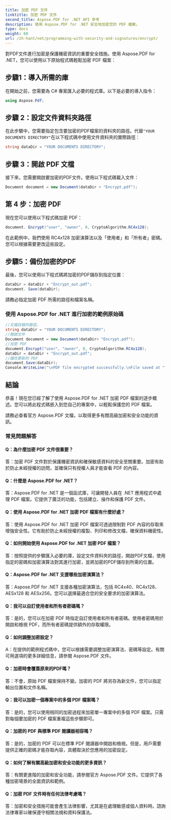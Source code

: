 ```yaml
---
title: 加密 PDF 文件
linktitle: 加密 PDF 文件
second_title: Aspose.PDF for .NET API 參考
description: 使用 Aspose.PDF for .NET 安全地加密您的 PDF 檔案。
type: docs
weight: 60
url: /zh-hant/net/programming-with-security-and-signatures/encrypt/
---
```

對PDF文件進行加密是保護機密資訊的重要安全措施。使用 Aspose.PDF for .NET，您可以使用以下原始程式碼輕鬆加密 PDF 檔案：

## 步驟1：導入所需的庫

在開始之前，您需要為 C# 專案匯入必要的程式庫。以下是必要的導入指令：

```csharp
using Aspose.Pdf;
```

## 步驟 2：設定文件資料夾路徑

在此步驟中，您需要指定包含要加密的PDF檔案的資料夾的路徑。代替`"YOUR DOCUMENTS DIRECTORY"`在以下程式碼中使用文件資料夾的實際路徑：

```csharp
string dataDir = "YOUR DOCUMENTS DIRECTORY";
```

## 步驟 3：開啟 PDF 文檔

接下來，您需要開啟要加密的PDF文件。使用以下程式碼載入文件：

```csharp
Document document = new Document(dataDir + "Encrypt.pdf");
```

## 第 4 步：加密 PDF

現在您可以使用以下程式碼加密 PDF：

```csharp
document. Encrypt("user", "owner", 0, CryptoAlgorithm.RC4x128);
```

在此範例中，我們使用 RC4x128 加密演算法以及「使用者」和「所有者」密碼。您可以根據需要更改這些設定。

## 步驟5：備份加密的PDF

最後，您可以使用以下程式碼將加密的PDF儲存到指定位置：

```csharp
dataDir = dataDir + "Encrypt_out.pdf";
document. Save(dataDir);
```

請務必指定加密 PDF 所需的路徑和檔案名稱。

### 使用 Aspose.PDF for .NET 進行加密的範例原始碼 
```csharp
//文檔目錄的路徑。
string dataDir = "YOUR DOCUMENTS DIRECTORY";
//開啟文件
Document document = new Document(dataDir+ "Encrypt.pdf");
//加密 PDF
document.Encrypt("user", "owner", 0, CryptoAlgorithm.RC4x128);
dataDir = dataDir + "Encrypt_out.pdf";
//儲存更新的 PDF
document.Save(dataDir);
Console.WriteLine("\nPDF file encrypted successfully.\nFile saved at " + dataDir);
```

## 結論

恭喜！現在您已經了解了使用 Aspose.PDF for .NET 加密 PDF 檔案的逐步概述。您可以將此程式碼嵌入到您自己的專案中，以輕鬆保護您的 PDF 檔案。

請務必查看官方 Aspose.PDF 文檔，以取得更多有關高級加密和安全功能的資訊。

### 常見問題解答

#### Q：為什麼加密 PDF 文件很重要？

答：加密 PDF 文件對於保護機密資訊和確保敏感資料的安全至關重要。加密有助於防止未經授權的訪問，並確保只有授權人員才能查看 PDF 的內容。

#### Q：什麼是 Aspose.PDF for .NET？

答：Aspose.PDF for .NET 是一個函式庫，可讓開發人員在 .NET 應用程式中處理 PDF 檔案。它提供了廣泛的功能，包括建立、操作和保護 PDF 文件。

#### Q：使用 Aspose.PDF for .NET 加密 PDF 檔案有什麼好處？

答：使用 Aspose.PDF for .NET 加密 PDF 檔案可透過限制對 PDF 內容的存取來增強安全性。它有助於防止未經授權的複製、列印和修改文檔，確保資料機密性。

#### Q：如何開始使用 Aspose.PDF for .NET 加密 PDF 檔案？

答：按照提供的步驟匯入必要的庫，設定文件資料夾的路徑，開啟PDF文檔，使用指定的密碼和加密演算法對其進行加密，並將加密的PDF儲存到所需的位置。

#### Q：Aspose.PDF for .NET 支援哪些加密演算法？

答：Aspose.PDF for .NET 支援各種加密演算法，包括 RC4x40、RC4x128、AESx128 和 AESx256。您可以選擇最適合您的安全要求的加密演算法。

#### Q：我可以自訂使用者和所有者密碼嗎？

答：是的，您可以在加密 PDF 時指定自訂使用者和所有者密碼。使用者密碼用於開啟和檢視 PDF，而所有者密碼提供額外的存取權限。

#### Q：如何調整加密設定？

A：在提供的範例程式碼中，您可以根據需要調整加密演算法、密碼等設定。有關可用選項的更多詳細信息，請參閱 Aspose.PDF 文件。

#### Q：加密時會覆蓋原來的PDF嗎？

答：不會，原始 PDF 檔案保持不變。加密的 PDF 將另存為新文件，您可以指定輸出位置和文件名稱。

#### Q：我可以加密一個專案中的多個 PDF 檔案嗎？

答：是的，您可以使用相同的加密過程來加密單一專案中的多個 PDF 檔案。只需對每個要加密的 PDF 檔案重複這些步驟即可。

#### Q：加密的 PDF 與標準 PDF 閱讀器相容嗎？

答：是的，加密的 PDF 可以在標準 PDF 閱讀器中開啟和檢視。但是，用戶需要提供正確的密碼才能存取內容，具體取決於您應用的加密設定。

#### Q：如何了解有關高級加密和安全功能的更多資訊？

答：有關更進階的加密和安全功能，請參閱官方 Aspose.PDF 文件。它提供了各種加密場景的全面資訊和範例。

#### Q：加密 PDF 文件時有任何法律考慮嗎？

答：加密和安全措施可能會產生法律影響，尤其是在處理敏感或個人資料時。諮詢法律專家以確保遵守相關法規和資料保護法。